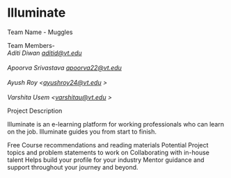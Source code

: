 # Illuminate
Team Name - Muggles

Team Members- 
 <br>*Aditi Diwan <aditid@vt.edu>*<br>
 <br>*Apoorva Srivastava <apoorva22@vt.edu>*<br>
 <br>*Ayush Roy <ayushroy24@vt.edu >*<br>
 <br>*Varshita Usem <varshitau@vt.edu >*<br>
 
Project Description

Illuminate is an e-learning platform for working professionals who can learn on the job. Illuminate guides you from start to finish.  

Free Course recommendations and reading materials
Potential Project topics and problem statements to work on 
Collaborating with in-house talent
Helps build your profile for your industry 
Mentor guidance and support throughout your journey and beyond.
